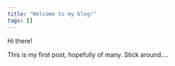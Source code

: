 ```yaml
---
title: "Welcome to my blog!"
tags: []
---
```


Hi there!

This is my first post, hopefully of many.  Stick around....
